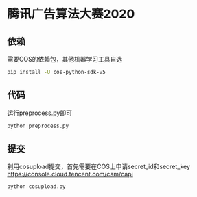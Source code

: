 # 腾讯广告算法大赛2020

## 依赖
需要COS的依赖包，其他机器学习工具自选
```bash
pip install -U cos-python-sdk-v5
```

## 代码

运行preprocess.py即可

```python
python preprocess.py
```

## 提交
利用cosupload提交，首先需要在COS上申请secret_id和secret_key
https://console.cloud.tencent.com/cam/capi

```python
python cosupload.py
```